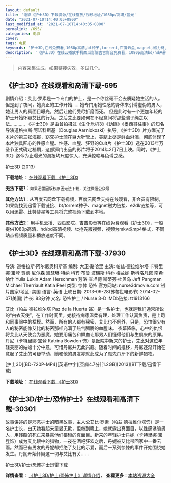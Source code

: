 ```yaml
---
layout: default
title: '电影《护士3D》下载资源/在线播放/视频地址/1080p/高清/蓝光'
date: "2021-07-10T14:40:05+0800"
last_modified_at: "2021-07-10T14:40:05+0800"
permalink: /695/
categories: 电影
cover:
tags: 电影
keywords: '护士3D,在线免费看,1080p高清,bt种子,torrent,百度云盘,magnet,磁力链,迅雷下载资源'
description: '《护士3D》在线云播放手机西瓜影院吉吉影音免费看，1080p高清bd/hd未删减完整版和tc抢先枪版，mkv/mp4格式，附带bt/torrent种子、magnet/磁力链、百度云盘、网盘资源迅雷下载链接'
---
```


>内容采集生成，如果链接失效，多试几个。


## 《护士3D》在线观看和高清下载-695

剧情介绍：艾比·罗素是一个专门的护士，是一个你丝毫不会去质疑她生活的人。但是到了夜间，她真正的工作开始……她专门用她性感的身体来引诱虚伪的男人，她让男人的真面目曝光，然后让他们受尽折磨而死。   但是此时有一个更加年轻的护士开始怀疑艾比的行为。之后艾比要如何在不经意间将那些骗子绳之以法…………   《护士3D》是由曾拍摄过《生化危机3》《劫匪》《墨西哥往事》的知名导演道格拉斯·阿诺科斯基（Douglas Aarniokoski）执导。《护士3D》片方曝光了本片的第三张海报，窈窕护士骑在巨大针管上，美腿上尽是鲜血淋漓，彻底体现了本片独具匠心的性感血腥。性感、血腥、狂野的Cult片《护士3D》选在2013年万圣节正式确定档期，这部狮门出品的影片将于2014年2月7日上映。同时，《护士3D》迄今为止曝光的海报均尺度惊人，充满惊艳与色诱之感。


护士3D (2013)

**下载地址**： [在线观看下载 《护士3D》](https://www.btbtdy.me/btdy/dy3252.html) 


**无法下载?**：`如果迅雷因版权原因无法下载，关注微信公众号 `

**其他方法1**：从百度云网盘下载视频，百度云网盘支持在线观看，非会员有限制，如果能找到迅雷下载链接、bt/torrent种子、magnet磁力链接、e2dk链接等，可以用迅雷、比特彗星等工具将完整视频下载到本地。

**其他方法2**：用手机云播、西瓜影院、吉吉影音等在线免费观看《护士3D》，一般提供1080p高清、hd/bd高清视频、tc抢先版视频，视频为mkv或mp4格式，不同站点视频质量和播放速度不同。


## 《护士3D》在线观看和高清下载-37930

导演: 道格拉斯·阿尔尼奥科斯基 编剧: 大卫·路哈里 主演: 帕兹·德拉维尔塔 卡特里娜·宝登 贾德·尼尔森 凯瑟琳·特纳 科宾·布鲁 波瑞斯·科乔 梅兰妮·斯科洛凡诺 南希·纳什 Yulia Lukin Adam Herschman 劳洛·查坦德 斯蒂芬·杜贝乌 Jeff Pangman Michael Therriault Katia Peel 类型: 惊悚 恐怖 官方网站: nurse3dmovie.com 制片国家/地区: 美国 语言: 英语 上映日期: 2013-09-28(苏黎世电影节) 2014-02-07(美国) 片长: 83分钟 又名: 恐怖护士 / Nurse 3-D IMDb链接: tt1913166

艾比（帕兹·德拉维尔塔 Paz de la Huerta 饰）是一名护士，也就是我们通常所说的“白衣天使”，在工作时间里，她接待病患温柔有理，处理工作认真负责，是上司和同事眼中的楷模。然而，所有的人都有秘密，艾比也不例外，只是，恐怕很少有人的秘密能像艾比的秘密那样充满了热气腾腾的血腥味。 夜幕降临，心中的仇恨将艾比从天使变为恶魔，她要用痛苦和鲜血让那男人们懂得他们与生俱来的原罪。丹尼（卡特里娜·宝登 Katrina Bowden 饰）是医院中新来的护士，艾比对这位年轻美丽的姑娘十分中意，可惜丹尼并无此兴趣。随着时间的推移，丹尼逐渐开始在意起了艾比的可疑举动，她和他的男友亦就此成为了魔鬼爪牙下的新鲜猎物。


[护士3D][BD-720P-MP4][英语中字][豆瓣4.7分][1.2GB][2013][BT下载/迅雷下载]

**下载地址**： [在线观看下载 《护士3D》](https://www.btdx8.com/torrent/nurse_3d_2013.html) 


## 《护士3D/护士/恐怖护士》在线观看和高清下载-30301

故事讲述的是邪恶护士的暗黑故事，主人公艾比&middot;罗素（帕兹&middot;德拉维尔塔饰）是一名护士长，白天她看起来童叟无欺，但每到晚上，她就露出真面目，以性感诱骗男人，用残酷的死亡来暴露他们猥琐的真面目。新来的年轻护士丹妮（卡特里娜&middot;宝登饰）成为艾比眼中的猎物，一夜在酒吧狂欢之后，丹妮被艾比带回家中一番云雨。然而已有男友的丹妮却拒绝了艾比的示爱，而后一系列惊悚的事件开始围绕她发生。丹妮开始怀疑这一切与艾比有关……


护士3D/护士/恐怖护士迅雷下载

**详情查看**： [《护士3D/护士/恐怖护士》详情介绍](/movie/30301/)， **查看更多**：[本站资源大全](/movie/t/all/)

